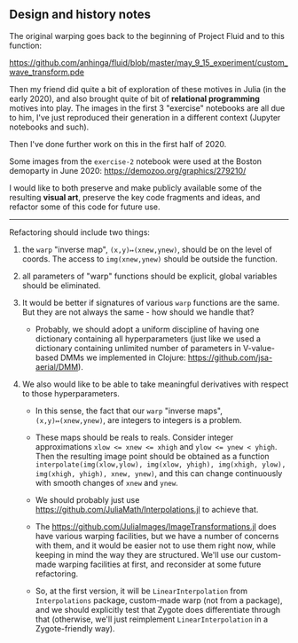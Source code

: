 ## Design and history notes

The original warping goes back to the beginning of Project Fluid and to this function:

https://github.com/anhinga/fluid/blob/master/may_9_15_experiment/custom_wave_transform.pde

Then my friend did quite a bit of exploration of these motives in Julia (in the early 2020), 
and also brought quite of bit of **relational programming** motives into play. The images
in the first 3 "exercise" notebooks are all due to him, I've just reproduced their generation in
a different context (Jupyter notebooks and such).

Then I've done further work on this in the first half of 2020.

Some images from the `exercise-2` notebook were used at the Boston demoparty in June 2020: https://demozoo.org/graphics/279210/

I would like to both preserve and make publicly available some of the resulting **visual art**,
preserve the key code fragments and ideas, and refactor some of this code for future use.

---

Refactoring should include two things:

1) the `warp` "inverse map", `(x,y)↦(xnew,ynew)`, should be on the level of coords. The access to `img(xnew,ynew)` should be outside the function.
2) all parameters of "warp" functions should be explicit, global variables should be eliminated.

3) It would be better if signatures of various `warp` functions are the same. But they are not always the same - how should we handle that?

   * Probably, we should adopt a uniform discipline of having one dictionary containing all hyperparameters (just like we used a dictionary containing
     unlimited number of parameters in V-value-based DMMs we implemented in Clojure: https://github.com/jsa-aerial/DMM).

4) We also would like to be able to take meaningful derivatives with respect to those hyperparameters. 

   * In this sense, the fact that our `warp` "inverse maps", `(x,y)↦(xnew,ynew)`, are integers to integers is a problem.

   * These maps should be reals to reals. Consider integer approximations `xlow <= xnew <= xhigh` and `ylow <= ynew < yhigh`.
     Then the resulting image point should be obtained as a function
     `interpolate(img(xlow,ylow), img(xlow, yhigh), img(xhigh, ylow), img(xhigh, yhigh), xnew, ynew)`, and this can change
     continuously with smooth changes of `xnew` and `ynew`.
     
   * We should probably just use https://github.com/JuliaMath/Interpolations.jl to achieve that.

   * The https://github.com/JuliaImages/ImageTransformations.jl does have various warping facilities, 
     but we have a number of concerns with them, and it would be easier not to use them right now,
     while keeping in mind the way they are structured. We'll use our custom-made warping facilities
     at first, and reconsider at some future refactoring.
     
   * So, at the first version, it will be `LinearInterpolation` from `Interpolations` package,
     custom-made warp (not from a package), and we should explicitly test that Zygote does
     differentiate through that (otherwise, we'll just reimplement `LinearInterpolation` in
     a Zygote-friendly way).
